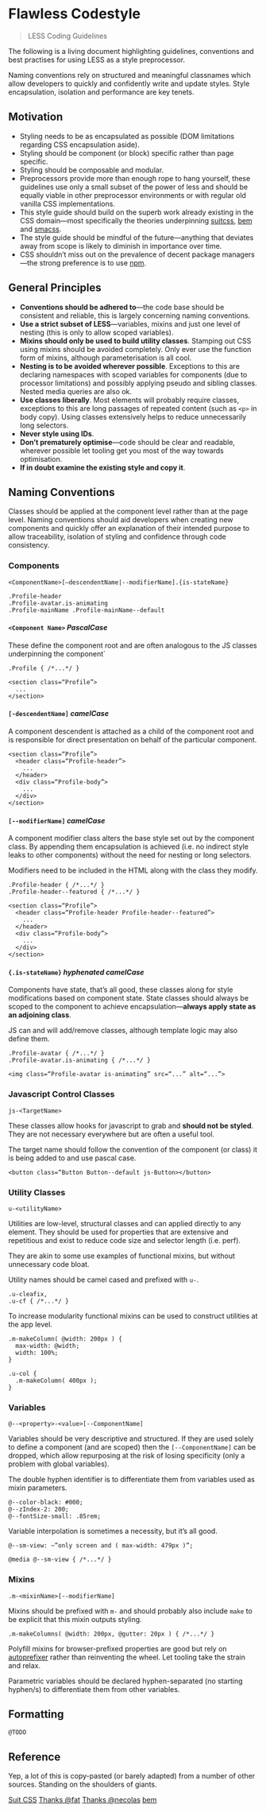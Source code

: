 # Flawless Codestyle

> LESS Coding Guidelines

The following is a living document highlighting guidelines, conventions and best practises for using LESS as a style preprocessor.

Naming conventions rely on structured and meaningful classnames which allow developers to quickly and confidently write and update styles. Style encapsulation, isolation and performance are key tenets.

## Motivation

* Styling needs to be as encapsulated as possible (DOM limitations regarding CSS encapsulation aside).
* Styling should be component (or block) specific rather than page specific.
* Styling should be composable and modular.
* Preprocessors provide more than enough rope to hang yourself, these guidelines use only a small subset of the power of less and should be equally viable in other preprocessor environments or with regular old vanilla CSS implementations.
* This style guide should build on the superb work already existing in the CSS domain—most specifically the theories underpinning [suitcss](https://suitcss.github.io/), [bem](https://en.bem.info/) and [smacss](https://smacss.com/).
* The style guide should be mindful of the future—anything that deviates away from scope is likely to diminish in importance over time.
* CSS shouldn’t miss out on the prevalence of decent package managers—the strong preference is to use [npm](https://www.npmjs.com/).

## General Principles

* **Conventions should be adhered to**—the code base should be consistent and reliable, this is largely concerning naming conventions.
* **Use a strict subset of LESS**—variables, mixins and just one level of nesting (this is only to allow scoped variables).
* **Mixins should only be used to build utility classes**. Stamping out CSS using mixins should be avoided completely. Only ever use the function form of mixins, although parameterisation is all cool.
* **Nesting is to be avoided wherever possible**. Exceptions to this are declaring namespaces with scoped variables for components (due to processor limitations) and possibly applying pseudo and sibling classes. Nested media queries are also ok.
* **Use classes liberally**. Most elements will probably require classes, exceptions to this are long passages of repeated content (such as `<p>` in body copy). Using classes extensively helps to reduce unnecessarily long selectors.
* **Never style using IDs**.
* **Don’t prematurely optimise**—code should be clear and readable, wherever possible let tooling get you most of the way towards optimisation.
* **If in doubt examine the existing style and copy it**.

## Naming Conventions

Classes should be applied at the component level rather than at the page level. Naming conventions should aid developers when creating new components and quickly offer an explanation of their intended purpose to allow traceability, isolation of styling and confidence through code consistency.

### Components

`<ComponentName>[—descendentName|--modifierName].{is-stateName}`

```
.Profile-header
.Profile-avatar.is-animating
.Profile-mainName .Profile-mainName--default
```

#### `<Component Name>` _PascalCase_

These define the component root and are often analogous to the JS classes underpinning the component`

```
.Profile { /*...*/ }
```
```
<section class=“Profile”>
  ...
</section>
```

#### `[-descendentName]` _camelCase_

A component descendent is attached as a child of the component root and is responsible for direct presentation on behalf of the particular component.

```
<section class=“Profile”>
  <header class=“Profile-header”>
    ...
  </header>
  <div class=“Profile-body”>
    ...
  </div>
</section>
```

#### `[--modifierName]` _camelCase_

A component modifier class alters the base style set out by the component class. By appending them encapsulation is achieved (i.e. no indirect style leaks to other components) without the need for nesting or long selectors.

Modifiers need to be included in the HTML along with the class they modify.

```
.Profile-header { /*...*/ }
.Profile-header--featured { /*...*/ }
```
```
<section class=“Profile”>
  <header class=“Profile-header Profile-header--featured”>
    ...
  </header>
  <div class=“Profile-body”>
    ...
  </div>
</section>
```

#### `{.is-stateName}` _hyphenated_ _camelCase_

Components have state, that’s all good, these classes along for style modifications based on component state. State classes should always be scoped to the component to achieve encapsulation—**always apply state as an adjoining class**.

JS can and will add/remove classes, although template logic may also define them.

```
.Profile-avatar { /*...*/ }
.Profile-avatar.is-animating { /*...*/ }
```
```
<img class=“Profile-avatar is-animating” src=“...” alt=“...”>
```

### Javascript Control Classes

`js-<TargetName>`

These classes allow hooks for javascript to grab and **should not be styled**. They are not necessary everywhere but are often a useful tool.

The target name should follow the convention of the component (or class) it is being added to and use pascal case.

```
<button class=“Button Button--default js-Button></button>
```

### Utility Classes

`u-<utilityName>`

Utilities are low-level, structural classes and can applied directly to any element. They should be used for properties that are extensive and repetitious and exist to reduce code size and selector length (i.e. perf).

They are akin to some use examples of functional mixins, but without unnecessary code bloat.

Utility names should be camel cased and prefixed with `u-`.

```
.u-cleafix,
.u-cf { /*...*/ }
```

To increase modularity functional mixins can be used to construct utilities at the app level.

```
.m-makeColumn( @width: 200px ) {
  max-width: @width;
  width: 100%;
}

.u-col {
  .m-makeColumn( 400px );
}
```

### Variables

`@--<property>-<value>[--ComponentName]`

Variables should be very descriptive and structured. If they are used solely to define a component (and are scoped) then the `[--ComponentName]` can be dropped, which allow repurposing at the risk of losing specificity (only a problem with global variables).

The double hyphen identifier is to differentiate them from variables used as mixin parameters.

```
@--color-black: #000;
@--zIndex-2: 200;
@--fontSize-small: .85rem;
```

Variable interpolation is sometimes a necessity, but it’s all good.

```
@--sm-view: ~”only screen and ( max-width: 479px )”;

@media @--sm-view { /*...*/ }
```

### Mixins

`.m-<mixinName>[--modifierName]`

Mixins should be prefixed with `m-` and should probably also include `make` to be explicit that this mixin outputs styling.

```
.m-makeColumns( @width: 200px, @gutter: 20px ) { /*...*/ }
```

Polyfill mixins for browser-prefixed properties are good but rely on [autoprefixer](https://github.com/postcss/autoprefixer) rather than reinventing the wheel. Let tooling take the strain and relax.

Parametric variables should be declared hyphen-separated (no starting hyphen/s) to differentiate them from other variables.

## Formatting

`@TODO`

## Reference

Yep, a lot of this is copy-pasted (or barely adapted) from a number of other sources. Standing on the shoulders of giants.

[Suit CSS](https://suitcss.github.io/)
[Thanks @fat](https://medium.com/@fat/mediums-css-is-actually-pretty-fucking-good-b8e2a6c78b06)
[Thanks @necolas](https://github.com/necolas/idiomatic-css)
[bem](https://en.bem.info/)

